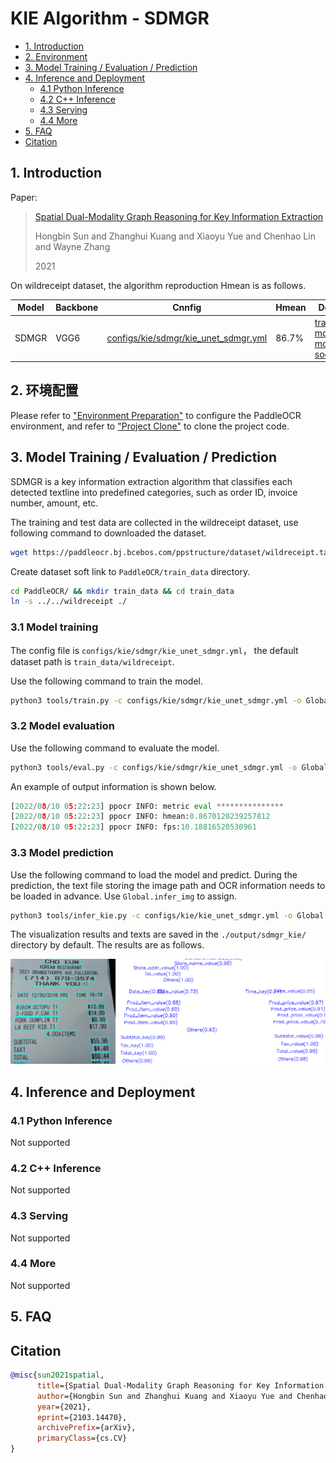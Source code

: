 
# KIE Algorithm - SDMGR

- [1. Introduction](#1-introduction)
- [2. Environment](#2-environment)
- [3. Model Training / Evaluation / Prediction](#3-model-training--evaluation--prediction)
- [4. Inference and Deployment](#4-inference-and-deployment)
  - [4.1 Python Inference](#41-python-inference)
  - [4.2 C++ Inference](#42-c-inference)
  - [4.3 Serving](#43-serving)
  - [4.4 More](#44-more)
- [5. FAQ](#5-faq)
- [Citation](#Citation)

## 1. Introduction

Paper:

> [Spatial Dual-Modality Graph Reasoning for Key Information Extraction](https://arxiv.org/abs/2103.14470)
>
> Hongbin Sun and Zhanghui Kuang and Xiaoyu Yue and Chenhao Lin and Wayne Zhang
>
> 2021

On wildreceipt dataset, the algorithm reproduction Hmean is as follows.

|Model|Backbone |Cnnfig|Hmean|Download link|
| --- | --- | --- | --- | --- |
|SDMGR|VGG6|[configs/kie/sdmgr/kie_unet_sdmgr.yml](../../configs/kie/sdmgr/kie_unet_sdmgr.yml)|86.7%|[trained model]( https://paddleocr.bj.bcebos.com/dygraph_v2.1/kie/kie_vgg16.tar)/[inference model(coming soon)]()|



## 2. 环境配置

Please refer to ["Environment Preparation"](./environment_en.md) to configure the PaddleOCR environment, and refer to ["Project Clone"](./clone_en.md) to clone the project code.



## 3. Model Training / Evaluation / Prediction

SDMGR is a key information extraction algorithm that classifies each detected textline into predefined categories, such as order ID, invoice number, amount, etc.

The training and test data are collected in the wildreceipt dataset, use following command to downloaded the dataset.


```bash
wget https://paddleocr.bj.bcebos.com/ppstructure/dataset/wildreceipt.tar && tar xf wildreceipt.tar
```

Create dataset soft link to `PaddleOCR/train_data` directory.

```bash
cd PaddleOCR/ && mkdir train_data && cd train_data
ln -s ../../wildreceipt ./
```


### 3.1 Model training

The config file is `configs/kie/sdmgr/kie_unet_sdmgr.yml`， the default dataset path is `train_data/wildreceipt`.

Use the following command to train the model.

```bash
python3 tools/train.py -c configs/kie/sdmgr/kie_unet_sdmgr.yml -o Global.save_model_dir=./output/kie/
```

### 3.2 Model evaluation

Use the following command to evaluate the model.

```bash
python3 tools/eval.py -c configs/kie/sdmgr/kie_unet_sdmgr.yml -o Global.checkpoints=./output/kie/best_accuracy
```

An example of output information is shown below.

```py
[2022/08/10 05:22:23] ppocr INFO: metric eval ***************
[2022/08/10 05:22:23] ppocr INFO: hmean:0.8670120239257812
[2022/08/10 05:22:23] ppocr INFO: fps:10.18816520530961
```

### 3.3 Model prediction

Use the following command to load the model and predict. During the prediction, the text file storing the image path and OCR information needs to be loaded in advance. Use `Global.infer_img` to assign.

```bash
python3 tools/infer_kie.py -c configs/kie/kie_unet_sdmgr.yml -o Global.checkpoints=kie_vgg16/best_accuracy  Global.infer_img=./train_data/wildreceipt/1.txt
```

The visualization results and texts are saved in the `./output/sdmgr_kie/` directory by default. The results are as follows.


<div align="center">
    <img src="../../ppstructure/docs/imgs/sdmgr_result.png" width="800">
</div>

## 4. Inference and Deployment

### 4.1 Python Inference

Not supported

### 4.2 C++ Inference

Not supported

### 4.3 Serving

Not supported

### 4.4 More

Not supported

## 5. FAQ

## Citation

```bibtex
@misc{sun2021spatial,
      title={Spatial Dual-Modality Graph Reasoning for Key Information Extraction},
      author={Hongbin Sun and Zhanghui Kuang and Xiaoyu Yue and Chenhao Lin and Wayne Zhang},
      year={2021},
      eprint={2103.14470},
      archivePrefix={arXiv},
      primaryClass={cs.CV}
}
```
